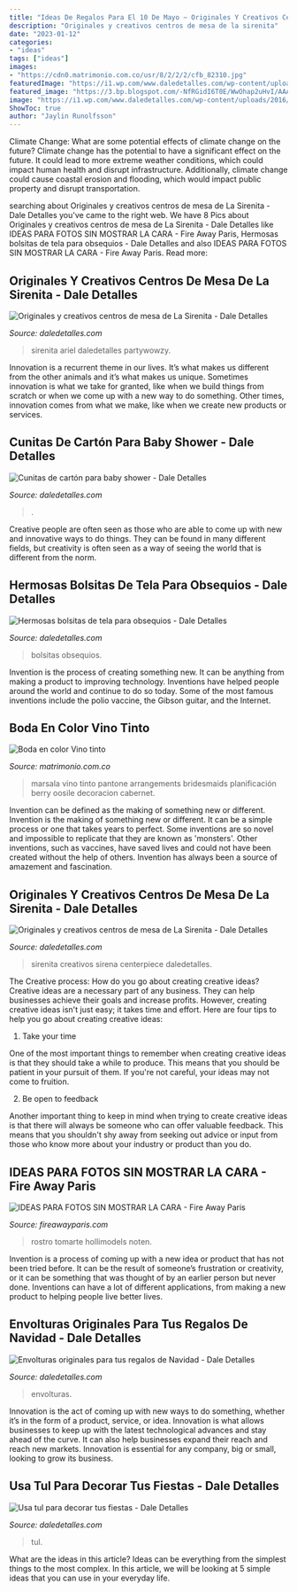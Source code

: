 ```yaml
---
title: "Ideas De Regalos Para El 10 De Mayo ~ Originales Y Creativos Centros De Mesa De La Sirenita"
description: "Originales y creativos centros de mesa de la sirenita"
date: "2023-01-12"
categories:
- "ideas"
tags: ["ideas"]
images:
- "https://cdn0.matrimonio.com.co/usr/8/2/2/2/cfb_82310.jpg"
featuredImage: "https://i1.wp.com/www.daledetalles.com/wp-content/uploads/2016/11/ideas-para-bolsas-de-navidad15.jpg"
featured_image: "https://3.bp.blogspot.com/-NfRGidI6T0E/WwOhap2uHvI/AAAAAAAAArk/xFylMEhsdtcvYo811zngkR6a4YG18mkTQCLcBGAs/w1200-h630-p-k-no-nu/minuuu.jpg"
image: "https://i1.wp.com/www.daledetalles.com/wp-content/uploads/2016/11/ideas-para-bolsas-de-navidad15.jpg"
ShowToc: true
author: "Jaylin Runolfsson"
---
```



Climate Change: What are some potential effects of climate change on the future?
Climate change has the potential to have a significant effect on the future. It could lead to more extreme weather conditions, which could impact human health and disrupt infrastructure. Additionally, climate change could cause coastal erosion and flooding, which would impact public property and disrupt transportation.

	

		
searching about Originales y creativos centros de mesa de La Sirenita - Dale Detalles you've came to the right web. We have 8 Pics about Originales y creativos centros de mesa de La Sirenita - Dale Detalles like IDEAS PARA FOTOS SIN MOSTRAR LA CARA - Fire Away Paris, Hermosas bolsitas de tela para obsequios - Dale Detalles and also IDEAS PARA FOTOS SIN MOSTRAR LA CARA - Fire Away Paris. Read more:
		
    
## Originales Y Creativos Centros De Mesa De La Sirenita - Dale Detalles

<img loading=lazy src="https://i2.wp.com/www.daledetalles.com/wp-content/uploads/2016/08/centro-de-mesa-sirenita2-1.jpg" onerror="this.onerror=null;this.src='https://tse3.mm.bing.net/th?id=OIP.CFj9BgkhW8n6gsOX8lKzAAHaJ4&amp;pid=15.1';" alt="Originales y creativos centros de mesa de La Sirenita - Dale Detalles">

_Source: daledetalles.com_

>sirenita ariel daledetalles partywowzy. 

	

Innovation is a recurrent theme in our lives. It’s what makes us different from the other animals and it’s what makes us unique. Sometimes innovation is what we take for granted, like when we build things from scratch or when we come up with a new way to do something. Other times, innovation comes from what we make, like when we create new products or services.

    
## Cunitas De Cartón Para Baby Shower - Dale Detalles

<img loading=lazy src="https://i1.wp.com/www.daledetalles.com/wp-content/uploads/2017/03/cunitas-de-carton-para-baby-shower3.jpg?resize=564%2C752" onerror="this.onerror=null;this.src='https://tse4.mm.bing.net/th?id=OIP.EcA4sjjGrZNaYdl6t8tUnwHaJ4&amp;pid=15.1';" alt="Cunitas de cartón para baby shower - Dale Detalles">

_Source: daledetalles.com_

>. 

	

Creative people are often seen as those who are able to come up with new and innovative ways to do things. They can be found in many different fields, but creativity is often seen as a way of seeing the world that is different from the norm.

    
## Hermosas Bolsitas De Tela Para Obsequios - Dale Detalles

<img loading=lazy src="https://i0.wp.com/www.daledetalles.com/wp-content/uploads/2017/06/bolsita-souvenir14.jpg?resize=564%2C752" onerror="this.onerror=null;this.src='https://tse3.mm.bing.net/th?id=OIP.ONOQG9Vw4x86QGL-ETSLewHaJ4&amp;pid=15.1';" alt="Hermosas bolsitas de tela para obsequios - Dale Detalles">

_Source: daledetalles.com_

>bolsitas obsequios. 

	

Invention is the process of creating something new. It can be anything from making a product to improving technology. Inventions have helped people around the world and continue to do so today. Some of the most famous inventions include the polio vaccine, the Gibson guitar, and the Internet.

    
## Boda En Color Vino Tinto

<img loading=lazy src="https://cdn0.matrimonio.com.co/usr/8/2/2/2/cfb_82310.jpg" onerror="this.onerror=null;this.src='https://tse4.mm.bing.net/th?id=OIP.PpuDCP1HuTRRj5pHCFj4CAAAAA&amp;pid=15.1';" alt="Boda en color Vino tinto">

_Source: matrimonio.com.co_

>marsala vino tinto pantone arrangements bridesmaids planificación berry oosile decoracion cabernet. 

	

Invention can be defined as the making of something new or different.
Invention is the making of something new or different. It can be a simple process or one that takes years to perfect. Some inventions are so novel and impossible to replicate that they are known as 'monsters'. Other inventions, such as vaccines, have saved lives and could not have been created without the help of others. Invention has always been a source of amazement and fascination.

    
## Originales Y Creativos Centros De Mesa De La Sirenita - Dale Detalles

<img loading=lazy src="https://i2.wp.com/www.daledetalles.com/wp-content/uploads/2016/08/centro-de-mesa-sirenita10.jpg" onerror="this.onerror=null;this.src='https://tse4.mm.bing.net/th?id=OIP.hihWuTwmw5ZXrbbXLvhzgQHaNL&amp;pid=15.1';" alt="Originales y creativos centros de mesa de La Sirenita - Dale Detalles">

_Source: daledetalles.com_

>sirenita creativos sirena centerpiece daledetalles. 

	

The Creative process: How do you go about creating creative ideas?
Creative ideas are a necessary part of any business. They can help businesses achieve their goals and increase profits. However, creating creative ideas isn't just easy; it takes time and effort. Here are four tips to help you go about creating creative ideas:
1. Take your time

One of the most important things to remember when creating creative ideas is that they should take a while to produce. This means that you should be patient in your pursuit of them. If you're not careful, your ideas may not come to fruition.

2. Be open to feedback

Another important thing to keep in mind when trying to create creative ideas is that there will always be someone who can offer valuable feedback. This means that you shouldn't shy away from seeking out advice or input from those who know more about your industry or product than you do.

    
## IDEAS PARA FOTOS SIN MOSTRAR LA CARA - Fire Away Paris

<img loading=lazy src="https://3.bp.blogspot.com/-NfRGidI6T0E/WwOhap2uHvI/AAAAAAAAArk/xFylMEhsdtcvYo811zngkR6a4YG18mkTQCLcBGAs/w1200-h630-p-k-no-nu/minuuu.jpg" onerror="this.onerror=null;this.src='https://tse1.mm.bing.net/th?id=OIP.ZmRW1agJzooueMskcRid_QHaD4&amp;pid=15.1';" alt="IDEAS PARA FOTOS SIN MOSTRAR LA CARA - Fire Away Paris">

_Source: fireawayparis.com_

>rostro tomarte hollimodels noten. 

	

Invention is a process of coming up with a new idea or product that has not been tried before. It can be the result of someone’s frustration or creativity, or it can be something that was thought of by an earlier person but never done. Inventions can have a lot of different applications, from making a new product to helping people live better lives.

    
## Envolturas Originales Para Tus Regalos De Navidad - Dale Detalles

<img loading=lazy src="https://i1.wp.com/www.daledetalles.com/wp-content/uploads/2016/11/ideas-para-bolsas-de-navidad15.jpg" onerror="this.onerror=null;this.src='https://tse4.mm.bing.net/th?id=OIP.RQWbQcIn3syzFn3Yo_lU7AHaNc&amp;pid=15.1';" alt="Envolturas originales para tus regalos de Navidad - Dale Detalles">

_Source: daledetalles.com_

>envolturas. 

	

Innovation is the act of coming up with new ways to do something, whether it’s in the form of a product, service, or idea. Innovation is what allows businesses to keep up with the latest technological advances and stay ahead of the curve. It can also help businesses expand their reach and reach new markets. Innovation is essential for any company, big or small, looking to grow its business.

    
## Usa Tul Para Decorar Tus Fiestas - Dale Detalles

<img loading=lazy src="https://i0.wp.com/www.daledetalles.com/wp-content/uploads/2017/03/decoracion-con-tul-para-fiestas7.jpg" onerror="this.onerror=null;this.src='https://tse1.mm.bing.net/th?id=OIP.zOpxLld05XHHbcAe03RggQHaJ3&amp;pid=15.1';" alt="Usa tul para decorar tus fiestas - Dale Detalles">

_Source: daledetalles.com_

>tul. 

	

What are the ideas in this article?
Ideas can be everything from the simplest things to the most complex. In this article, we will be looking at 5 simple ideas that you can use in your everyday life.

